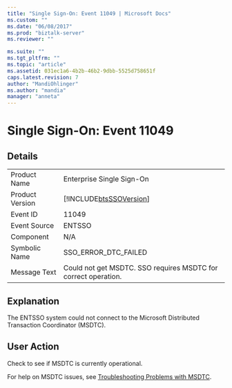 ```yaml
---
title: "Single Sign-On: Event 11049 | Microsoft Docs"
ms.custom: ""
ms.date: "06/08/2017"
ms.prod: "biztalk-server"
ms.reviewer: ""

ms.suite: ""
ms.tgt_pltfrm: ""
ms.topic: "article"
ms.assetid: 031ec1a6-4b2b-46b2-9dbb-5525d758651f
caps.latest.revision: 7
author: "MandiOhlinger"
ms.author: "mandia"
manager: "anneta"
---
```

# Single Sign-On: Event 11049
## Details  
  
|||  
|-|-|  
|Product Name|Enterprise Single Sign-On|  
|Product Version|[!INCLUDE[btsSSOVersion](../includes/btsssoversion-md.md)]|  
|Event ID|11049|  
|Event Source|ENTSSO|  
|Component|N/A|  
|Symbolic Name|SSO_ERROR_DTC_FAILED|  
|Message Text|Could not get MSDTC. SSO requires MSDTC for correct operation.|  
  
## Explanation  
 The ENTSSO system could not connect to the Microsoft Distributed Transaction Coordinator (MSDTC).  
  
## User Action  
 Check to see if MSDTC is currently operational.  
  
 For help on MSDTC issues, see [Troubleshooting Problems with MSDTC](../core/troubleshooting-problems-with-msdtc.md).